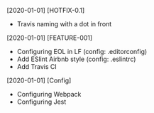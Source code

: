 [2020-01-01] [HOTFIX-0.1]
- Travis naming with a dot in front

[2020-01-01] [FEATURE-001]
- Configuring EOL in LF (config: .editorconfig)
- Add ESlint Airbnb style (config: .eslintrc)
- Add Travis CI

[2020-01-01] [Config]
- Configuring Webpack
- Configuring Jest